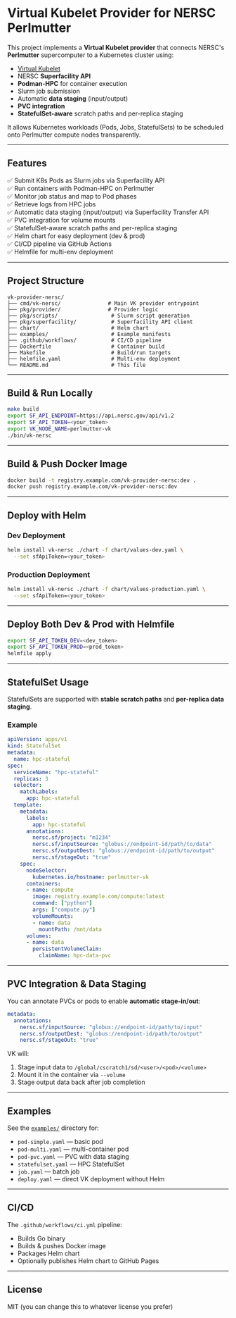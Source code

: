 # Virtual Kubelet Provider for NERSC Perlmutter

This project implements a **Virtual Kubelet provider** that connects NERSC's **Perlmutter** supercomputer to a Kubernetes cluster using:

- [Virtual Kubelet](https://virtual-kubelet.io/)
- NERSC **Superfacility API**
- **Podman-HPC** for container execution
- Slurm job submission
- Automatic **data staging** (input/output)
- **PVC integration**
- **StatefulSet-aware** scratch paths and per-replica staging

It allows Kubernetes workloads (Pods, Jobs, StatefulSets) to be scheduled onto Perlmutter compute nodes transparently.

---

## Features

✅ Submit K8s Pods as Slurm jobs via Superfacility API  
✅ Run containers with Podman-HPC on Perlmutter  
✅ Monitor job status and map to Pod phases  
✅ Retrieve logs from HPC jobs  
✅ Automatic data staging (input/output) via Superfacility Transfer API  
✅ PVC integration for volume mounts  
✅ StatefulSet-aware scratch paths and per-replica staging  
✅ Helm chart for easy deployment (dev & prod)  
✅ CI/CD pipeline via GitHub Actions  
✅ Helmfile for multi-env deployment

---

## Project Structure

```
vk-provider-nersc/
├── cmd/vk-nersc/               # Main VK provider entrypoint
├── pkg/provider/               # Provider logic
├── pkg/scripts/                 # Slurm script generation
├── pkg/superfacility/           # Superfacility API client
├── chart/                       # Helm chart
├── examples/                    # Example manifests
├── .github/workflows/           # CI/CD pipeline
├── Dockerfile                   # Container build
├── Makefile                     # Build/run targets
├── helmfile.yaml                # Multi-env deployment
└── README.md                    # This file
```

---

## Build & Run Locally

```bash
make build
export SF_API_ENDPOINT=https://api.nersc.gov/api/v1.2
export SF_API_TOKEN=<your_token>
export VK_NODE_NAME=perlmutter-vk
./bin/vk-nersc
```

---

## Build & Push Docker Image

```bash
docker build -t registry.example.com/vk-provider-nersc:dev .
docker push registry.example.com/vk-provider-nersc:dev
```

---

## Deploy with Helm

### Dev Deployment
```bash
helm install vk-nersc ./chart -f chart/values-dev.yaml \
  --set sfApiToken=<your_token>
```

### Production Deployment
```bash
helm install vk-nersc ./chart -f chart/values-production.yaml \
  --set sfApiToken=<your_token>
```

---

## Deploy Both Dev & Prod with Helmfile

```bash
export SF_API_TOKEN_DEV=<dev_token>
export SF_API_TOKEN_PROD=<prod_token>
helmfile apply
```

---

## StatefulSet Usage

StatefulSets are supported with **stable scratch paths** and **per-replica data staging**.

### Example
```yaml
apiVersion: apps/v1
kind: StatefulSet
metadata:
  name: hpc-stateful
spec:
  serviceName: "hpc-stateful"
  replicas: 3
  selector:
    matchLabels:
      app: hpc-stateful
  template:
    metadata:
      labels:
        app: hpc-stateful
      annotations:
        nersc.sf/project: "m1234"
        nersc.sf/inputSource: "globus://endpoint-id/path/to/data"
        nersc.sf/outputDest: "globus://endpoint-id/path/to/output"
        nersc.sf/stageOut: "true"
    spec:
      nodeSelector:
        kubernetes.io/hostname: perlmutter-vk
      containers:
      - name: compute
        image: registry.example.com/compute:latest
        command: ["python"]
        args: ["compute.py"]
        volumeMounts:
        - name: data
          mountPath: /mnt/data
      volumes:
      - name: data
        persistentVolumeClaim:
          claimName: hpc-data-pvc
```

---

## PVC Integration & Data Staging

You can annotate PVCs or pods to enable **automatic stage-in/out**:

```yaml
metadata:
  annotations:
    nersc.sf/inputSource: "globus://endpoint-id/path/to/input"
    nersc.sf/outputDest: "globus://endpoint-id/path/to/output"
    nersc.sf/stageOut: "true"
```

VK will:
1. Stage input data to `/global/cscratch1/sd/<user>/<pod>/<volume>`
2. Mount it in the container via `--volume`
3. Stage output data back after job completion

---

## Examples

See the [`examples/`](examples/) directory for:

- `pod-simple.yaml` — basic pod
- `pod-multi.yaml` — multi-container pod
- `pod-pvc.yaml` — PVC with data staging
- `statefulset.yaml` — HPC StatefulSet
- `job.yaml` — batch job
- `deploy.yaml` — direct VK deployment without Helm

---

## CI/CD

The `.github/workflows/ci.yml` pipeline:
- Builds Go binary
- Builds & pushes Docker image
- Packages Helm chart
- Optionally publishes Helm chart to GitHub Pages

---

## License

MIT (you can change this to whatever license you prefer)
